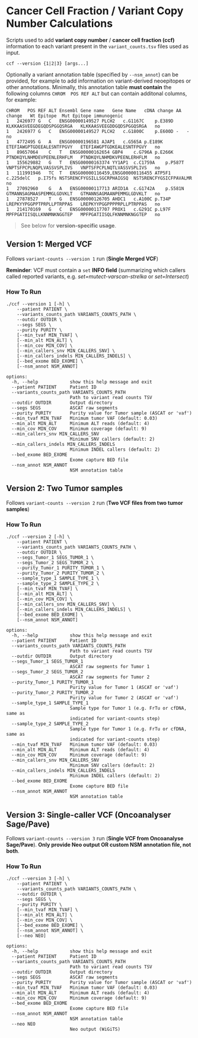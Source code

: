 # Cancer Cell Fraction / Variant Copy Number Calculations
Scripts used to add **variant copy number** / **cancer cell fraction (ccf)** information to each variant present in the `variant_counts.tsv` files used as input. 

```
ccf --version {1|2|3} [args...]
```
Optionally a variant annotation table (specified by `--nsm_annot`) can be provided, for example to add information on variant-derived neoepitopes or other annotations. Minimally, this annotation table **must contain** the following columns `CHROM	POS	REF	ALT` but can contain additonal columns, for example: 
```
CHROM	POS	REF	ALT	Ensembl Gene name	Gene Name	cDNA change	AA change	Wt Epitope	Mut Epitope	immunogenic
1	2426977	G	C	ENSG00000149527	PLCH2	c.G1167C	p.E389D	KLKKAASVEEGDEGQDSPGGQSRGA	KLKKAASVEEGDDGQDSPGGQSRGA	no
1	2426977	G	C	ENSG00000149527	PLCH2	c.G1800C	p.E600D	-	-	no
1	4772495	G	A	ENSG00000196581	AJAP1	c.G565A	p.E189K	ETEFIAWGPTGDEEALESNTFPGVY	ETEFIAWGPTGDKEALESNTFPGVY	no
1	89657064	C	T	ENSG00000162654	GBP4	c.G796A	p.E266K	PTNDKQYLNHMDEVPEENLERHFLM	PTNDKQYLNHMDKVPEENLERHFLM	no
1	155629882	G	T	ENSG00000163374	YY1AP1	c.C1759A	p.P587T	VNPTSFPCPLNQPLVASSVSPLIVS	VNPTSFPCPLNQTLVASSVSPLIVS	no
1	111991946	TC	T	ENSG00000116459,ENSG00000116455	ATP5F1	c.225delC	p.I75fs	NSTSRENCFYGSILLSGCRPHAIGSQ	NSTSRENCFYGSICFPAVALMR	no
1	27092960	G	A	ENSG00000117713	ARID1A	c.G1742A	p.S581N	GTMANNSAGMAASPEMMGLGDVKLT	GTMANNSAGMAANPEMMGLGDVKLT	no
1	27878527	T	G	ENSG00000126705	AHDC1	c.A100C	p.T34P	LREPKYYPGGPPTPRPLLPTRPPAS	LREPKYYPGGPPPPRPLLPTRPPAS	no
1	214170169	G	C	ENSG00000117707	PROX1	c.G291C	p.L97F	MPFPGATIISQLLKNNMNKNGGTEP	MPFPGATIISQLFKNNMNKNGGTEP	no
```

>See below for **version-specific usage**.

## Version 1: Merged VCF

Follows `variant-counts --version 1` run (**Single Merged VCF**)

**Reminder**: VCF must contain a  `set` **INFO field** (summarizing which callers called reported variants, e.g. *set=mutect-varscan-strelka* or *set=Intersect*)

### How To Run
```
./ccf --version 1 [-h] \
	--patient PATIENT \
	--variants_counts_path VARIANTS_COUNTS_PATH \
	--outdir OUTDIR \
	--segs SEGS \
	--purity PURITY \
	[--min_tvaf MIN_TVAF] \
	[--min_alt MIN_ALT] \
	[--min_cov MIN_COV] \
	[--min_callers_snv MIN_CALLERS_SNV] \
	[--min_callers_indels MIN_CALLERS_INDELS] \
	[--bed_exome BED_EXOME] \
	[--nsm_annot NSM_ANNOT]

options:
  -h, --help            show this help message and exit
  --patient PATIENT     Patient ID
  --variants_counts_path VARIANTS_COUNTS_PATH
                        Path to variant read counts TSV
  --outdir OUTDIR       Output directory
  --segs SEGS           ASCAT raw segments
  --purity PURITY       Purity value for Tumor sample (ASCAT or 'vaf')
  --min_tvaf MIN_TVAF   Minimum tumor VAF (default: 0.03)
  --min_alt MIN_ALT     Minimum ALT reads (default: 4)
  --min_cov MIN_COV     Minimum coverage (default: 9)
  --min_callers_snv MIN_CALLERS_SNV
                        Minimum SNV callers (default: 2)
  --min_callers_indels MIN_CALLERS_INDELS
                        Minimum INDEL callers (default: 2)
  --bed_exome BED_EXOME
                        Exome capture BED file
  --nsm_annot NSM_ANNOT
                        NSM annotation table
```

## Version 2: Two Tumor samples
Follows `variant-counts --version 2` run (**Two VCF files from two tumor samples**)

### How To Run
```
./ccf --version 2 [-h] \
	--patient PATIENT \
	--variants_counts_path VARIANTS_COUNTS_PATH \
	--outdir OUTDIR \
	--segs_Tumor_1 SEGS_TUMOR_1 \
	--segs_Tumor_2 SEGS_TUMOR_2 \
	--purity_Tumor_1 PURITY_TUMOR_1 \
	--purity_Tumor_2 PURITY_TUMOR_2 \
	--sample_type_1 SAMPLE_TYPE_1 \
	--sample_type_2 SAMPLE_TYPE_2 \
	[--min_tvaf MIN_TVAF] \
	[--min_alt MIN_ALT] \
	[--min_cov MIN_COV] \
	[--min_callers_snv MIN_CALLERS_SNV] \
	[--min_callers_indels MIN_CALLERS_INDELS] \
	[--bed_exome BED_EXOME] \
	[--nsm_annot NSM_ANNOT]

options:
  -h, --help            show this help message and exit
  --patient PATIENT     Patient ID
  --variants_counts_path VARIANTS_COUNTS_PATH
                        Path to variant read counts TSV
  --outdir OUTDIR       Output directory
  --segs_Tumor_1 SEGS_TUMOR_1
                        ASCAT raw segments for Tumor 1
  --segs_Tumor_2 SEGS_TUMOR_2
                        ASCAT raw segments for Tumor 2
  --purity_Tumor_1 PURITY_TUMOR_1
                        Purity value for Tumor 1 (ASCAT or 'vaf')
  --purity_Tumor_2 PURITY_TUMOR_2
                        Purity value for Tumor 2 (ASCAT or 'vaf')
  --sample_type_1 SAMPLE_TYPE_1
                        Sample type for Tumor 1 (e.g. FrTu or cfDNA, same as
                        indicated for variant-counts step)
  --sample_type_2 SAMPLE_TYPE_2
                        Sample type for Tumor 1 (e.g. FrTu or cfDNA, same as
                        indicated for variant-counts step)
  --min_tvaf MIN_TVAF   Minimum tumor VAF (default: 0.03)
  --min_alt MIN_ALT     Minimum ALT reads (default: 4)
  --min_cov MIN_COV     Minimum coverage (default: 9)
  --min_callers_snv MIN_CALLERS_SNV
                        Minimum SNV callers (default: 2)
  --min_callers_indels MIN_CALLERS_INDELS
                        Minimum INDEL callers (default: 2)
  --bed_exome BED_EXOME
                        Exome capture BED file
  --nsm_annot NSM_ANNOT
                        NSM annotation table
```

## Version 3: Single-caller VCF (Oncoanalyser Sage/Pave)

Follows `variant-counts --version 3` run (**Single VCF from Oncoanalyse Sage/Pave**). **Only provide Neo output OR custom NSM annotation file, not both**. 


### How To Run
```
./ccf --version 3 [-h] \
	--patient PATIENT \
	--variants_counts_path VARIANTS_COUNTS_PATH \
	--outdir OUTDIR \
	--segs SEGS \
	--purity PURITY \
	[--min_tvaf MIN_TVAF] \
	[--min_alt MIN_ALT] \
	[--min_cov MIN_COV] \
	[--bed_exome BED_EXOME] \
	[--nsm_annot NSM_ANNOT] \
	[--neo NEO]

options:
  -h, --help            show this help message and exit
  --patient PATIENT     Patient ID
  --variants_counts_path VARIANTS_COUNTS_PATH
                        Path to variant read counts TSV
  --outdir OUTDIR       Output directory
  --segs SEGS           ASCAT raw segments
  --purity PURITY       Purity value for Tumor sample (ASCAT or 'vaf')
  --min_tvaf MIN_TVAF   Minimum tumor VAF (default: 0.03)
  --min_alt MIN_ALT     Minimum ALT reads (default: 4)
  --min_cov MIN_COV     Minimum coverage (default: 9)
  --bed_exome BED_EXOME
                        Exome capture BED file
  --nsm_annot NSM_ANNOT
                        NSM annotation table
  --neo NEO
                        Neo output (WiGiTS)
```